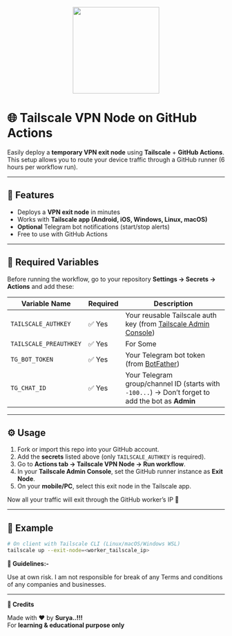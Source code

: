 
<p align="center">
  <img src="https://github.com/surya123-s/TestVPN/raw/main/cat.gif" width="200" />
</p>


# 🌐 Tailscale VPN Node on GitHub Actions

Easily deploy a **temporary VPN exit node** using **Tailscale** + **GitHub Actions**.  
This setup allows you to route your device traffic through a GitHub runner (6 hours per workflow run).  

---

## 🚀 Features
- Deploys a **VPN exit node** in minutes  
- Works with **Tailscale app (Android, iOS, Windows, Linux, macOS)**  
- **Optional** Telegram bot notifications (start/stop alerts)  
- Free to use with GitHub Actions  

---

## 🔑 Required Variables
Before running the workflow, go to your repository **Settings → Secrets → Actions** and add these:

| Variable Name       | Required | Description |
|---------------------|----------|-------------|
| `TAILSCALE_AUTHKEY` | ✅ Yes   | Your reusable Tailscale auth key (from [Tailscale Admin Console](https://login.tailscale.com/admin/settings/keys)) |
| `TAILSCALE_PREAUTHKEY` | ✅ Yes   | For Some |
| `TG_BOT_TOKEN`      | ✅ Yes   | Your Telegram bot token (from [BotFather](https://t.me/BotFather)) |
| `TG_CHAT_ID`        | ✅ Yes   | Your Telegram group/channel ID (starts with `-100...`) → Don’t forget to add the bot as **Admin** |

---

## ⚙️ Usage
1. Fork or import this repo into your GitHub account.  
2. Add the **secrets** listed above (only `TAILSCALE_AUTHKEY` is required).  
3. Go to **Actions tab → Tailscale VPN Node → Run workflow**.  
4. In your **Tailscale Admin Console**, set the GitHub runner instance as **Exit Node**.  
5. On your **mobile/PC**, select this exit node in the Tailscale app.  

Now all your traffic will exit through the GitHub worker’s IP 🎉  

---

## 📡 Example
```bash
# On client with Tailscale CLI (Linux/macOS/Windows WSL)
tailscale up --exit-node=<worker_tailscale_ip>
```


**🍰 Guidelines:-**

Use at own risk. I am not responsible for break of any Terms and conditions of any companies and businesses.

---

**🙏 Credits**

Made with ❤️ by **Surya..!!!**  
For **learning & educational purpose only**

